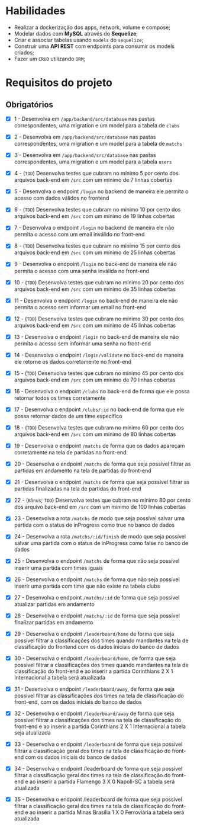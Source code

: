 # Habilidades

 - Realizar a dockerização dos apps, network, volume e compose;
 - Modelar dados com **MySQL** através do **Sequelize**;
 - Criar e associar tabelas usando `models` do `sequelize`;
 - Construir uma **API REST** com endpoints para consumir os models criados;
 - Fazer um `CRUD` utilizando `ORM`;

# Requisitos do projeto

## Obrigatórios

- [x] 1 - Desenvolva em `/app/backend/src/database` nas pastas correspondentes, uma migration e um model para a tabela de `clubs`

- [x] 2 - Desenvolva em `/app/backend/src/database` nas pastas correspondentes, uma migration e um model para a tabela de `matchs`

- [x] 3 - Desenvolva em `/app/backend/src/database` nas pastas correspondentes, uma migration e um model para a tabela `users`

- [x] 4 - (`TDD`) Desenvolva testes que cubram no mínimo 5 por cento dos arquivos back-end em `/src` com um mínimo de 7 linhas cobertas

- [x] 5 - Desenvolva o endpoint `/login` no backend de maneira ele permita o acesso com dados válidos no frontend

- [x] 6 - (`TDD`) Desenvolva testes que cubram no mínimo 10 por cento dos arquivos back-end em `/src` com um mínimo de 19 linhas cobertas

- [x] 7 - Desenvolva o endpoint `/login` no backend de maneira ele não permita o acesso com um email inválido no front-end

- [x] 8 - (`TDD`) Desenvolva testes que cubram no mínimo 15 por cento dos arquivos back-end em `/src` com um mínimo de 25 linhas cobertas

- [x] 9 - Desenvolva o endpoint `/login` no back-end de maneira ele não permita o acesso com uma senha inválida no front-end

- [x] 10 - (`TDD`) Desenvolva testes que cubram no mínimo 20 por cento dos arquivos back-end em `/src` com um mínimo de 35 linhas cobertas

- [x] 11 - Desenvolva o endpoint `/login` no back-end de maneira ele não permita o acesso sem informar um email no front-end

- [x] 12 - (`TDD`) Desenvolva testes que cubram no mínimo 30 por cento dos arquivos back-end em `/src` com um mínimo de 45 linhas cobertas

- [x] 13 - Desenvolva o endpoint `/login` no back-end de maneira ele não permita o acesso sem informar uma senha no front-end

- [x] 14 - Desenvolva o endpoint `/login/validate` no back-end de maneira ele retorne os dados corretamente no front-end

- [x] 15 - (`TDD`) Desenvolva testes que cubram no mínimo 45 por cento dos arquivos back-end em `/src` com um mínimo de 70 linhas cobertas

- [x] 16 - Desenvolva o endpoint `/clubs` no back-end de forma que ele possa retornar todos os times corretamente

- [x] 17 - Desenvolva o endpoint `/clubs/:id` no back-end de forma que ele possa retornar dados de um time específico

- [x] 18 - (`TDD`) Desenvolva testes que cubram no mínimo 60 por cento dos arquivos back-end em `/src` com um mínimo de 80 linhas cobertas

- [x] 19 - Desenvolva o endpoint `/matchs` de forma que os dados apareçam corretamente na tela de partidas no front-end.

- [x] 20 - Desenvolva o endpoint `/matchs` de forma que seja possível filtrar as partidas em andamento na tela de partidas do front-end

- [x] 21 - Desenvolva o endpoint `/matchs` de forma que seja possível filtrar as partidas finalizadas na tela de partidas do front-end

- [x] 22 - (`Bônus`; `TDD`) Desenvolva testes que cubram no mínimo 80 por cento dos arquivo back-end em `/src` com um mínimo de 100 linhas cobertas

- [x] 23 - Desenvolva a rota `/matchs` de modo que seja possível salvar uma partida com o status de inProgress como true no banco de dados

- [x] 24 - Desenvolva a rota `/matchs/:id/finish` de modo que seja possível salvar uma partida com o status de inProgress como false no banco de dados

- [x] 25 - Desenvolva o endpoint `/matchs` de forma que não seja possível inserir uma partida com times iguais

- [x] 26 - Desenvolva o endpoint `/matchs` de forma que não seja possível inserir uma partida com time que não existe na tabela clubs

- [x] 27 - Desenvolva o endpoint `/matchs/:id` de forma que seja possível atualizar partidas em andamento

- [x] 28 - Desenvolva o endpoint `/matchs/:id` de forma que seja possível finalizar partidas em andamento

- [x] 29 - Desenvolva o endpoint `/leaderboard/home` de forma que seja possível filtrar a classificações dos times quando mandantes na tela de classificação do frontend com os dados iniciais do banco de dados

- [x] 30 - Desenvolva o endpoint `/leaderboard/home`, de forma que seja possível filtrar a classificações dos times quando mandantes na tela de classificação do front-end e ao inserir a partida Corinthians 2 X 1 Internacional a tabela será atualizada

- [x] 31 - Desenvolva o endpoint `/leaderboard/away`, de forma que seja possível filtrar as classificações dos times  na tela de classificação do front-end, com os dados iniciais do banco de dados

- [x] 32 - Desenvolva o endpoint `/leaderboard/away` de forma que seja possível filtrar a classificações dos times na tela de classificação do front-end e ao inserir a partida Corinthians 2 X 1 Internacional a tabela seja atualizada

- [x] 33 - Desenvolva o endpoint `/leaderboard` de forma que seja possível filtrar a classificação geral dos times na tela de classificação do front-end com os dados iniciais do banco de dados

- [x] 34 - Desenvolva o endpoint /leaderboard de forma que seja possível filtrar a classificação geral dos times na tela de classificação do front-end e ao inserir a partida Flamengo 3 X 0 Napoli-SC a tabela será atualizada

- [x] 35 - Desenvolva o endpoint /leaderboard de forma que seja possível filtrar a classificação geral dos times na tela de classificação do front-end e ao inserir a partida Minas Brasília 1 X 0 Ferroviária a tabela será atualizada
